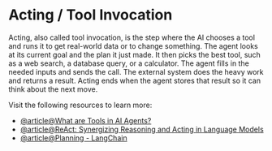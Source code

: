 # Acting / Tool Invocation

Acting, also called tool invocation, is the step where the AI chooses a tool and runs it to get real-world data or to change something. The agent looks at its current goal and the plan it just made. It then picks the best tool, such as a web search, a database query, or a calculator. The agent fills in the needed inputs and sends the call. The external system does the heavy work and returns a result. Acting ends when the agent stores that result so it can think about the next move.

Visit the following resources to learn more:

- [@article@What are Tools in AI Agents?](https://huggingface.co/learn/agents-course/en/unit1/tools)
- [@article@ReAct: Synergizing Reasoning and Acting in Language Models](https://arxiv.org/abs/2210.03629)
- [@article@Planning - LangChain](https://python.langchain.com/v0.2/docs/concepts/#planning)
